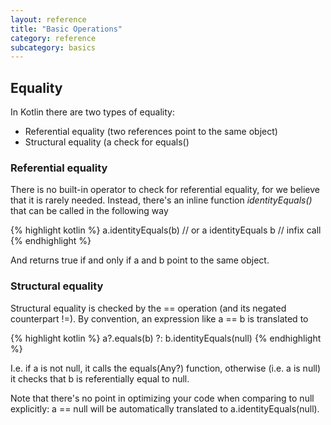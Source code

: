 ```yaml
---
layout: reference
title: "Basic Operations"
category: reference
subcategory: basics
---
```


## Equality

In Kotlin there are two types of equality:

* Referential equality (two references point to the same object)
* Structural equality (a check for equals()

### Referential equality

There is no built-in operator to check for referential equality, for we believe that it is rarely needed. Instead,
there's an inline function *identityEquals()* that can be called in the following way

{% highlight kotlin %}
a.identityEquals(b)
// or
a identityEquals b // infix call
{% endhighlight %}

And returns true if and only if a and b point to the same object.

### Structural equality

Structural equality is checked by the == operation (and its negated counterpart !=). By convention, an expression like a == b is translated to

{% highlight kotlin %}
a?.equals(b) ?: b.identityEquals(null)
{% endhighlight %}

I.e. if a is not null, it calls the equals(Any?) function, otherwise (i.e. a is null) it checks that b is referentially equal to null.

Note that there's no point in optimizing your code when comparing to null explicitly: a == null will be automatically translated to a.identityEquals(null).


